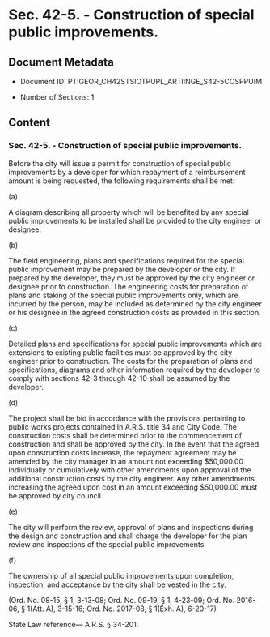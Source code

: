 # Sec. 42-5. - Construction of special public improvements.

## Document Metadata

- Document ID: PTIGEOR_CH42STSIOTPUPL_ARTIINGE_S42-5COSPPUIM

- Number of Sections: 1


## Content

### Sec. 42-5. - Construction of special public improvements.

Before the city will issue a permit for construction of special public improvements
by a developer for which repayment of a reimbursement amount is being requested, the
following requirements shall be met:



(a)


A diagram describing all property which will be benefited by any special public improvements
to be installed shall be provided to the city engineer or designee.


(b)


The field engineering, plans and specifications required for the special public improvement
may be prepared by the developer or the city. If prepared by the developer, they must
be approved by the city engineer or designee prior to construction. The engineering
costs for preparation of plans and staking of the special public improvements only,
which are incurred by the person, may be included as determined by the city engineer
or his designee in the agreed construction costs as provided in this section.


(c)


Detailed plans and specifications for special public improvements which are extensions
to existing public facilities must be approved by the city engineer prior to construction.
The costs for the preparation of plans and specifications, diagrams and other information
required by the developer to comply with sections 42-3 through 42-10 shall be assumed by the developer.


(d)


The project shall be bid in accordance with the provisions pertaining to public works
projects contained in A.R.S. title 34 and City Code. The construction costs shall
be determined prior to the commencement of construction and shall be approved by the
city. In the event that the agreed upon construction costs increase, the repayment
agreement may be amended by the city manager in an amount not exceeding $50,000.00
individually or cumulatively with other amendments upon approval of the additional
construction costs by the city engineer. Any other amendments increasing the agreed
upon cost in an amount exceeding $50,000.00 must be approved by city council.


(e)


The city will perform the review, approval of plans and inspections during the design
and construction and shall charge the developer for the plan review and inspections
of the special public improvements.


(f)


The ownership of all special public improvements upon completion, inspection, and
acceptance by the city shall be vested in the city.


(Ord. No. 08-15, § 1, 3-13-08; Ord. No. 09-19, § 1, 4-23-09; Ord. No. 2016-06, § 1(Att.
A), 3-15-16; Ord. No. 2017-08, § 1(Exh. A), 6-20-17)


State Law reference—
A.R.S. § 34-201.

